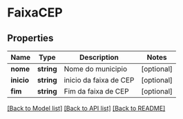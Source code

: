 # FaixaCEP

## Properties
Name | Type | Description | Notes
------------ | ------------- | ------------- | -------------
**nome** | **string** | Nome do municipio | [optional] 
**inicio** | **string** | inicio da faixa de CEP | [optional] 
**fim** | **string** | Fim da faixa de CEP | [optional] 

[[Back to Model list]](../README.md#documentation-for-models) [[Back to API list]](../README.md#documentation-for-api-endpoints) [[Back to README]](../README.md)


